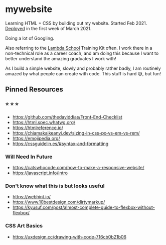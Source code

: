 # mywebsite
Learning HTML + CSS by building out my website. Started Feb 2021. [Deployed](https://www.ktrose.co/) in the first week of March 2021. 

Doing a lot of Googling. 

Also referring to the [Lambda School](https://lambdaschool.com/) Training Kit often. I work there in a non-technical role as a career coach, and am doing this because I want to better understand the amazing graduates I work with! 

As I build a simple website, slowly and probably rather badly, I am routinely amazed by what people can create with code. This stuff is hard :sweat_smile:, but fun! 

## Pinned Resources 

### :star: :star: :star: 
- https://github.com/thedaviddias/Front-End-Checklist 
- https://html.spec.whatwg.org/
- https://htmlreference.io/
- https://chiamakaikeanyi.dev/sizing-in-css-px-vs-em-vs-rem/
- https://emojipedia.org/
- https://cssguidelin.es/#syntax-and-formatting

### Will Need In Future 
- https://catswhocode.com/how-to-make-a-responsive-website/
- https://javascript.info/intro

### Don't know what this is but looks useful
- https://webhint.io/
- https://www.10bestdesign.com/dirtymarkup/
- https://kyusuf.com/post/almost-complete-guide-to-flexbox-without-flexbox/

### CSS Art Basics
- https://uxdesign.cc/drawing-with-code-716cb0b21b06
